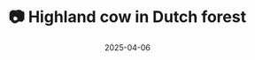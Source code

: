 ---
title: '📷 Highland cow in Dutch forest'
date: '2025-04-06'
image: 'https://cdn.diblasio.social/static/photos/2025/20250406_125817.jpg'
thumbnail: 'https://cdn.diblasio.social/static/photos/2025/thumbnails/20250406_125817.jpg'
alt_text: "A Highland cow standing on a forest path in Hilversum, Netherlands."
tags:
  - "#Photography"
  - "#Netherlands"
  - "#Hilversum"
  - "#HighlandCow"
  - "#Nature"
  - "#WildlifePhotography"
  - "#FujifilmXT4"
description: ''
created_date: '2025-04-06'
location: "Nieuwe Crailoseweg, Hilversum, Noord-Holland, Nederland, 1222 AB, Nederland"
exif_data: "FUJIFILM X-T4 XF100-400mmF4.5-5.6 R LM OIS WR (1/240 | f/5.6 | ISO 160)"
draft: false
---